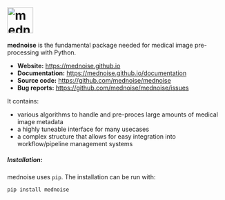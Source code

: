 # <img alt="mednoise" src="/documentation/logo/mednoiselogo.svg" height="60">

**mednoise** is the fundamental package needed for medical image pre-processing with Python.

- **Website:** https://mednoise.github.io
- **Documentation:** https://mednoise.github.io/documentation
- **Source code:** https://github.com/mednoise/mednoise
- **Bug reports:** https://github.com/mednoise/mednoise/issues

It contains:
- various algorithms to handle and pre-proces large amounts of medical image metadata
- a highly tuneable interface for many usecases
- a complex structure that allows for easy integration into workflow/pipeline management systems

##### Installation:

mednoise uses `pip`.  The installation can be run with:

    pip install mednoise

